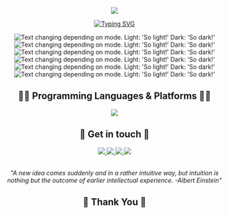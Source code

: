 <div align='center'>
  
![](https://capsule-render.vercel.app/api?type=waving&height=200&color=0F0FF0&text=Hello,%20I'm%20Abdelrahman!&fontColor=FFFF&fontAlign=50&fontAlignY=40&animation=fadeIn)

<p align="center">
  <a href="https://git.io/typing-svg"><img src="https://readme-typing-svg.herokuapp.com?font=Fira+Code&duration=3000&pause=500&color=F75C7E&center=true&random=false&width=720&lines=Computer+Engineering+Junior+and+Backend+Developer;Aspiring+to+learn+new+things+and+sharpen+my+skills" alt="Typing SVG" /></a>
</p> 

</div>

  
<div align='center'>
  
<!-- <img width="250" align="right" src="https://c.tenor.com/_DOBjnGspYAAAAAM/code-coding.gif"> -->

<picture>
  <source media="(prefers-color-scheme: dark)" srcset="http://github-profile-summary-cards.vercel.app/api/cards/profile-details?username=Abdulrahman-Mostafa10&theme=github_dark">
  <img alt="Text changing depending on mode. Light: 'So light!' Dark: 'So dark!'" src="http://github-profile-summary-cards.vercel.app/api/cards/profile-details?username=Abdulrahman-Mostafa10&theme=nord_bright">
</picture>

<picture>
  <source media="(prefers-color-scheme: dark)" srcset="http://github-profile-summary-cards.vercel.app/api/cards/repos-per-language?username=Abdulrahman-Mostafa10&theme=github_dark">
  <img alt="Text changing depending on mode. Light: 'So light!' Dark: 'So dark!'" src="http://github-profile-summary-cards.vercel.app/api/cards/repos-per-language?username=Abdulrahman-Mostafa10&theme=nord_bright">
</picture>

<picture>
  <source media="(prefers-color-scheme: dark)" srcset="http://github-profile-summary-cards.vercel.app/api/cards/most-commit-language?username=Abdulrahman-Mostafa10&theme=github_dark">
  <img alt="Text changing depending on mode. Light: 'So light!' Dark: 'So dark!'" src="http://github-profile-summary-cards.vercel.app/api/cards/most-commit-language?username=Abdulrahman-Mostafa10&theme=nord_bright">
</picture>

 <picture>
  <source media="(prefers-color-scheme: dark)" srcset="http://github-profile-summary-cards.vercel.app/api/cards/stats?username=Abdulrahman-Mostafa10&theme=github_dark">
  <img alt="Text changing depending on mode. Light: 'So light!' Dark: 'So dark!'" src="http://github-profile-summary-cards.vercel.app/api/cards/stats?username=Abdulrahman-Mostafa10&theme=nord_bright">
</picture>

<picture>
  <source media="(prefers-color-scheme: dark)" srcset="http://github-profile-summary-cards.vercel.app/api/cards/productive-time?username=Abdulrahman-Mostafa10&theme=github_dark&utcOffset=8">
  <img alt="Text changing depending on mode. Light: 'So light!' Dark: 'So dark!'" src="http://github-profile-summary-cards.vercel.app/api/cards/productive-time?username=Abdulrahman-Mostafa10&theme=nord_bright&utcOffset=8">
</picture>
</br>
<picture>
  <source media="(prefers-color-schema: dark)" srcset="https://github-readme-stats.vercel.app/api/top-langs/?username=Abdulrahman-Mostafa10&layout=compact&theme=github_dark&utcOffset=8">
  <img alt="Text changing depending on mode. Light: 'So light!' Dark: 'So dark!'" src="https://github-readme-stats.vercel.app/api/top-langs/?username=Abdulrahman-Mostafa10&layout=compact&theme=github_dark&utcOffset=8">
</picture>
</div>

<div align='center'>
    <h2> 👨‍💻 Programming Languages & Platforms 👩‍💻 </h2>
     <a href="https://skillicons.dev/"><img src="https://skillicons.dev/icons?i=python,tensorflow,ruby,rails,nodejs,ts,js,java,cpp,c,mysql,postgresql,html,sass,arduino"/></a>
</div>

<div align='center'>
   <h2> 💬 Get in touch 💬 </h2>
  <a href="https://x.com/_AMostafa_/"> 
  <img src="https://skillicons.dev/icons?i=twitter"/>
  </a>
    <a href="https://www.linkedin.com/in/abd-el-rahman-mostafa-cmp1010/"> 
  <img src="https://skillicons.dev/icons?i=linkedin"/>
        </a>
      <a href="https://discord.com/channels/@me"> 
  <img src="https://skillicons.dev/icons?i=discord"/>
          </a>
         <a href="https://stackoverflow.com/users/23028306/abd-el-rahman-mostafa"> 
  <img src="https://skillicons.dev/icons?i=stackoverflow"/>
             </a>
  </div>

<br>
<p align='center'><i> "A new idea comes suddenly and in a rather intuitive way, but intuition is nothing but the outcome of earlier intellectual experience. -Albert Einstein" </i></p>
  
  
  <div align='center'>
   <h2> 💖 Thank You 💖 </h2>
